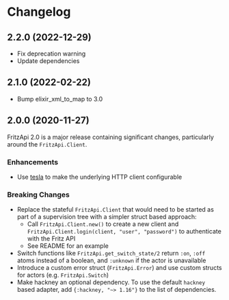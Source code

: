 # Changelog

## 2.2.0 (2022-12-29)

- Fix deprecation warning
- Update dependencies

## 2.1.0 (2022-02-22)

- Bump elixir_xml_to_map to 3.0

## 2.0.0 (2020-11-27)

FritzApi 2.0 is a major release containing significant changes, particularly around the `FritzApi.Client`.

### Enhancements

- Use [tesla](https://github.com/teamon/tesla) to make the underlying HTTP client configurable

### Breaking Changes

- Replace the stateful `FritzApi.Client` that would need to be started as part of a supervision tree with a simpler struct based approach:
  - Call `FritzApi.Client.new()` to create a new client and `FritzApi.Client.login(client, "user", "password")` to authenticate with the Fritz API
  - See README for an example
- Switch functions like `FritzApi.get_switch_state/2` return `:on`, `:off` atoms instead of a boolean, and `:unknown` if the actor is unavailable
- Introduce a custom error struct (`FritzApi.Error`) and use custom structs for actors (e.g. `FritzApi.Switch`)
- Make hackney an optional dependency. To use the default `hackney` based adapter, add `{:hackney, "~> 1.16"}` to the list of dependencies.
